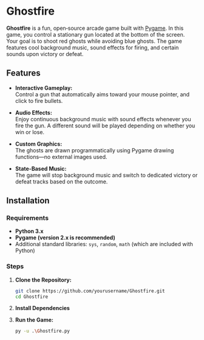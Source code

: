 # Ghostfire

**Ghostfire** is a fun, open‑source arcade game built with [Pygame](https://www.pygame.org/).
In this game, you control a stationary gun located at the bottom of the screen. Your goal is to shoot red ghosts while avoiding blue ghosts. The game features cool background music, sound effects for firing, and certain sounds upon victory or defeat.

## Features

- **Interactive Gameplay:**  
  Control a gun that automatically aims toward your mouse pointer, and click to fire bullets.
- **Audio Effects:**  
  Enjoy continuous background music with sound effects whenever you fire the gun. A different sound will be played depending on whether you win or lose.

- **Custom Graphics:**  
  The ghosts are drawn programmatically using Pygame drawing functions—no external images used.

- **State-Based Music:**  
  The game will stop background music and switch to dedicated victory or defeat tracks based on the outcome.

## Installation

### Requirements

- **Python 3.x**
- **Pygame (version 2.x is recommended)**
- Additional standard libraries: `sys`, `random`, `math` (which are included with Python)

### Steps

1. **Clone the Repository:**

   ```bash
   git clone https://github.com/yourusername/Ghostfire.git
   cd Ghostfire
   ```

2. **Install Dependencies**

3. **Run the Game:**

   ```bash
   py -u .\Ghostfire.py
   ```
